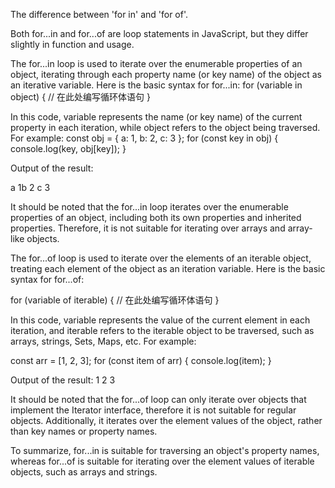 The difference between 'for in' and 'for of'.

Both for...in and for...of are loop statements in JavaScript, but they differ slightly in function and usage.


The for...in loop is used to iterate over the enumerable properties of an object, iterating through each property name (or key name) of the object as an iterative variable. Here is the basic syntax for for...in:
for (variable in object) {
 // 在此处编写循环体语句
}

In this code, variable represents the name (or key name) of the current property in each iteration, while object refers to the object being traversed. For example:
const obj = { a: 1, b: 2, c: 3 };
for (const key in obj) {
 console.log(key, obj[key]);
}

Output of the result:

a 1b 2
c 3


It should be noted that the for...in loop iterates over the enumerable properties of an object, including both its own properties and inherited properties. Therefore, it is not suitable for iterating over arrays and array-like objects.


The for...of loop is used to iterate over the elements of an iterable object, treating each element of the object as an iteration variable. Here is the basic syntax for for...of:

for (variable of iterable) {
 // 在此处编写循环体语句
}


In this code, variable represents the value of the current element in each iteration, and iterable refers to the iterable object to be traversed, such as arrays, strings, Sets, Maps, etc. For example:

const arr = [1, 2, 3];
for (const item of arr) {
 console.log(item);
}

 Output of the result:
1
2
3

It should be noted that the for...of loop can only iterate over objects that implement the Iterator interface, therefore it is not suitable for regular objects. Additionally, it iterates over the element values of the object, rather than key names or property names.

To summarize, for...in is suitable for traversing an object's property names, whereas for...of is suitable for iterating over the element values of iterable objects, such as arrays and strings.